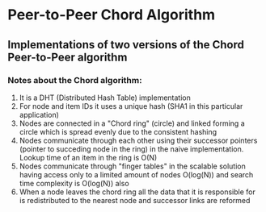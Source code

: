 # Peer-to-Peer Chord Algorithm

## Implementations of two versions of the Chord Peer-to-Peer algorithm

### Notes about the Chord algorithm:
1. It is a DHT (Distributed Hash Table) implementation
2. For node and item IDs it uses a unique hash (SHA1 in this particular application)
3. Nodes are connected in a "Chord ring" (circle) and linked forming a circle which is spread evenly due to the consistent hashing
4. Nodes communicate through each other using their successor pointers (pointer to succeding node in the ring) in the naive implementation. Lookup time of an item in the ring is O(N)
5. Nodes communicate through "finger tables" in the scalable solution having access only to a limited amount of nodes O(log(N)) and search time complexity is O(log(N)) also
6. When a node leaves the chord ring all the data that it is responsible for is redistributed to the nearest node and successor links are reformed
